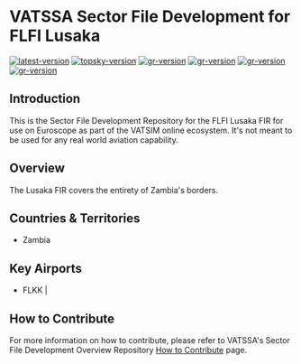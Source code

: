 # VATSSA Sector File Development for FLFI Lusaka

[![latest-version](https://img.shields.io/github/v/release/VATSIM-SSA/sectorfile-flfi?include_prereleases)](https://github.com/VATSIM-SSA/sectorfile-flfi/releases) [![topsky-version](https://img.shields.io/badge/TopSky-2.4.1-blue.svg)](https://forum.vatsim-scandinavia.org/t/topsky)
[![gr-version](https://img.shields.io/badge/Ground%20Radar-1.5-blue.svg)](https://forum.vatsim-scandinavia.org/t/ground-radar) [![gr-version](https://img.shields.io/badge/PushbackFlorian-1.1.0-blue.svg)](https://github.com/MorpheusXAUT/PushbackFlorian) [![gr-version](https://img.shields.io/badge/vCH-0.8.4-blue.svg)](https://github.com/DrFreas/VCH) [![gr-version](https://img.shields.io/badge/vFPC-2.1.1-blue.svg)](https://github.com/hpeter2/VFPC)

## Introduction

This is the Sector File Development Repository for the FLFI Lusaka FIR for use on Euroscope as part of the VATSIM online ecosystem. It's not meant to be used for any real world aviation capability.

## Overview

The Lusaka FIR covers the entirety of Zambia's borders.

## Countries & Territories

- Zambia

## Key Airports

- FLKK |

## How to Contribute

For more information on how to contribute, please refer to VATSSA's Sector File Development Overview Repository [How to Contribute](https://github.com/VATSIM-SSA/sectorfile-overview/wiki/How-to-Contribute) page.
